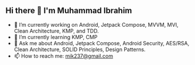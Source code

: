 ## Hi there 👋 I'm Muhammad Ibrahim

- 🔭 I’m currently working on Android, Jetpack Compose, MVVM, MVI, Clean Architecture, KMP, and TDD.
- 🌱 I’m currently learning KMP, CMP
- 💬 Ask me about Android, Jetpack Compose, Android Security, AES/RSA, Clean Architecture, SOLID Principles, Design Patterns.
- 📫 How to reach me: mik237@gmail.com

  
<!--
**mik237/mik237** is a ✨ _special_ ✨ repository because its `README.md` (this file) appears on your GitHub profile.

Here are some ideas to get you started:

- 🔭 I’m currently working on KMP, Compose and TDD
- 🌱 I’m currently learning ...
- 👯 I’m looking to collaborate on ...
- 🤔 I’m looking for help with ...
- 💬 Ask me about ...
- 📫 How to reach me: ...
- 😄 Pronouns: ...
- ⚡ Fun fact: ...
-->
